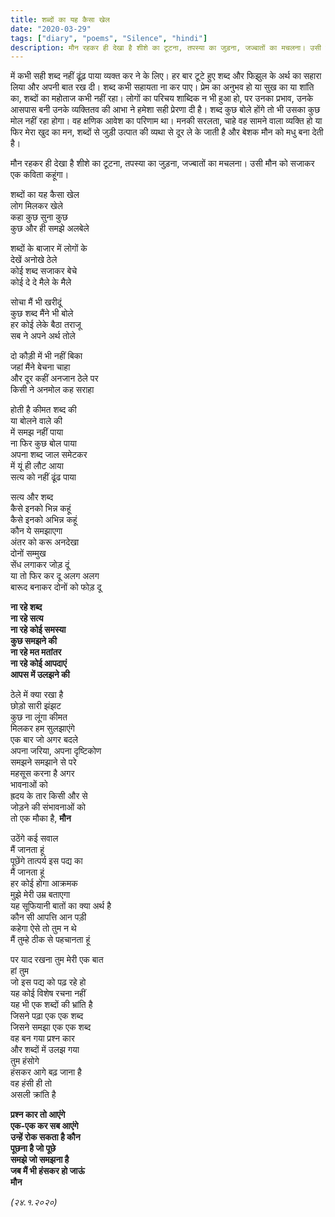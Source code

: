 ```yaml
---
title: शब्दों का यह कैसा खेल
date: "2020-03-29"
tags: ["diary", "poems", "Silence", "hindi"]
description: मौन रहकर ही देखा है शीशे का टूटना, तपस्या का जुड़ना, जज्बातों का मचलना। उसी मौन को सजाकर एक कविता कहूंगा।
---
```


में कभी सही शब्द नहीं ढूंढ़ पाया व्यक्त कर ने के लिए। हर बार टूटे हुए शब्द और फिझुल के अर्थ का सहारा लिया और अपनी बात रख दी। शब्द कभी सहायता ना कर पाए। प्रेम का अनुभव हो या सुख का या शांति का, शब्दों का महोताज कभी नहीं रहा। लोगों का परिचय शाब्दिक न भी हुआ हो, पर उनका प्रभाव, उनके आसपास बनी उनके व्यक्तितव की आभा ने हमेशा सही प्रेरणा दी है। शब्द कुछ बोले होंगे तो भी उसका कुछ मोल नहीं रहा होगा। वह क्षणिक आवेश का परिणाम था। मनकी सरलता, चाहे वह सामने वाला व्यक्ति हो या फिर मेरा खुद का मन, शब्दों से जुड़ी उत्पात की व्यथा से दूर ले के जाती है और बेशक मौन को मधु बना देती है। </br>

मौन रहकर ही देखा है शीशे का टूटना, तपस्या का जुड़ना, जज्बातों का मचलना। उसी मौन को सजाकर एक कविता कहूंगा। </br>

शब्दों का यह कैसा खेल</br>
लोग मिलकर खेले</br>
कहा कुछ सुना कुछ</br>
कुछ और ही समझे अलबेले</br>

शब्दों के बाजार में लोगों के</br>
देखें अनोखे ठेले</br>
कोई शब्द सजाकर बेचे</br>
कोई दे दे मैले के मैले</br>

सोचा मैं भी खरीदूं</br>
कुछ शब्द मैंने भी बोले</br>
हर कोई लेके बैठा तराजू</br>
सब ने अपने अर्थ तोले</br>

दो कौड़ी में भी नहीं बिका</br>
जहां मैंने बेचना चाहा</br>
और दूर कहीं अनजान ठेले पर</br>
किसी ने अनमोल कह सराहा</br>

होती है कीमत शब्द की</br>
या बोलने वाले की</br>
में समझ नहीं पाया</br>
ना फिर कुछ बोल पाया</br>
अपना शब्द जाल समेटकर</br>
में यूं ही लौट आया</br>
सत्य को नहीं ढूंढ पाया</br>

सत्य और शब्द</br>
कैसे इनको भिन्न कहूं</br>
कैसे इनको अभिन्न कहूं</br>
कौन ये समझाएगा</br>
अंतर को करू अनदेखा</br>
दोनों सम्मुख</br>
सेंध लगाकर जोड़ दूं</br>
या तो फिर कर दू अलग अलग</br>
बारूद बनाकर दोनों को फोड़ दू</br>

**ना रहे शब्द</br>
ना रहे सत्य</br>
ना रहे कोई समस्या</br>
कुछ समझने की</br>
ना रहे मत मतांतर</br>
ना रहे कोई आपदाएं</br>
आपस में उलझने की</br>**

ठेले में क्या रखा है</br>
छोड़ो सारी झंझट</br>
कुछ ना लूंगा कीमत</br>
मिलकर हम सुलझाएंगे</br>
एक बार जो अगर बदले</br>
अपना जरिया, अपना दृष्टिकोण</br>
समझने समझाने से परे</br>
महसूस करना है अगर</br>
भावनाओं को</br>
ह्रदय के तार किसी और से</br>
जोड़ने की संभावनाओं को</br>
तो एक मौका है, **मौन**</br>

उठेंगे कई सवाल</br>
मैं जानता हूं</br>
पूछेंगे तात्पर्य इस पद्य का</br>
मैं जानता हूं</br>
हर कोई होगा आक्रमक</br>
मुझे मेरी उम्र बताएगा</br>
यह सूफियानी बातों का क्या अर्थ है</br>
कौन सी आपत्ति आन पड़ी</br>
कहेगा ऐसे तो तुम न थे</br>
मैं तुम्हे ठीक से पहचानता हूं</br>

पर याद रखना तुम मेरी एक बात</br>
हां तुम</br>
जो इस पद्य को पढ़ रहे हो</br>
यह कोई विशेष रचना नहीं</br>
यह भी एक शब्दों की भ्रांति है</br>
जिसने पढ़ा एक एक शब्द</br>
जिसने समझा एक एक शब्द</br>
वह बन गया प्रश्न कार</br>
और शब्दों में उलझ गया</br>
तुम हंसोगे</br>
हंसकर आगे बढ़ जाना है</br>
वह हंसी ही तो</br>
असली क्रांति है</br>

**प्रश्न कार तो आएंगे</br>
एक-एक कर सब आएंगे</br>
उन्हें रोक सकता है कौन</br>
पूछना है जो पूछे</br>
समझे जो समझना है</br>
जब मैं भी हंसकर हो जाऊं</br>
मौन</br>**

_(२४.१.२०२०)_
